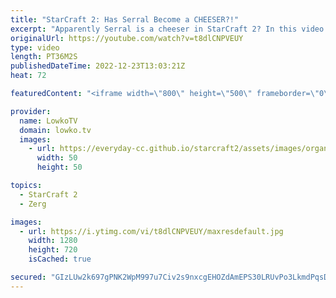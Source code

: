 ```yaml
---
title: "StarCraft 2: Has Serral Become a CHEESER?!"
excerpt: "Apparently Serral is a cheeser in StarCraft 2? In this video I cast three best-of-3's that he has recently played at HomeStory Cup 22.  Serral vs Harstem 00:00 Serral vs PappiJoe 09:20 Serral vs Cham 19:43  Support my work on Patreon: https://www.patreon.com/lowkotv Become a YouTube member: https://lowko.tv/join"
originalUrl: https://youtube.com/watch?v=t8dlCNPVEUY
type: video
length: PT36M2S
publishedDateTime: 2022-12-23T13:03:21Z
heat: 72

featuredContent: "<iframe width=\"800\" height=\"500\" frameborder=\"0\" src=\"https://www.youtube.com/embed/t8dlCNPVEUY\" allow=\"accelerometer; autoplay; encrypted-media; gyroscope; picture-in-picture\" allowfullscreen></iframe>"

provider:
  name: LowkoTV
  domain: lowko.tv
  images:
    - url: https://everyday-cc.github.io/starcraft2/assets/images/organizations/lowko.tv-50x50.jpg
      width: 50
      height: 50

topics:
  - StarCraft 2
  - Zerg

images:
  - url: https://i.ytimg.com/vi/t8dlCNPVEUY/maxresdefault.jpg
    width: 1280
    height: 720
    isCached: true

secured: "GIzLUw2k697gPNK2WpM997u7Civ2s9nxcgEHOZdAmEPS30LRUvPo3LkmdPqsD5YKLT6jNAenZtOZRqBi+vN1C5AY/MyHO4NQWu3SeppHWoZwTONUQCXaHvylJs1jkOSH70GXo3IAE24yQeeyuKSi9rWlwqZtiBXO450TpZ4wL42S1WR+bhTx11wnGQvzs2cdDygYLNmvbcftfiOeGm/zfPoJt4X2a2tr3ZkndLo8I/U6mwd0XnxrCLiG8F0oLSv1X9B5rSP0Xt7VyEf8GgkWkgN7cjgrVk1FDFYJPcIu1ddiw8oB61/oqSIEKU2vvMrqqGeKYMqUI1RW0UhU8UDCXV7gk/Mg7HrIog1bp8kXMIQU0mLoiDPPdEW2vSQvwAyVFe9uWvNVm16cvh9t/I4iehOPxwXDRhZFZsMpkNK3thc=;DJToXw0zIeAHE86i7hnUfA=="
---
```



